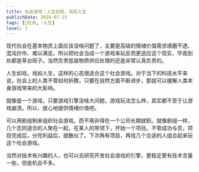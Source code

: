```yaml
---
title: 社会游戏：人生如戏，戏如人生
publishDate: 2024-07-15
tags: [👫社会, 💧人生]
level: 1
---
```


现代社会在基本物资上面应该没啥问题了，主要是高级的情绪价值需求琢磨不透、混沌炒作、难以满足。所以把社会当成一个游戏来玩反而更适应这个现实，毕竟到处都是草台班子。当然负责低层物质供应处理的还是非常认真负责的。

人生如戏，戏如人生，这样的心态很适合这个社会游戏。对于当下的科技水平来说，社会上的人类不管如何折腾，只要在自然方面不断进步，那就可以缓解人类本身游戏带来的大影响。

就像是一个游戏，只要游戏引擎没啥大问题，游戏玩法怎么样，其实都不至于让游戏崩溃。所以，放心地提供情绪价值吧。

可以用剧组制来组织社会游戏，而不用非得在一个公司长期就职。就像剧组一样，几个志同道合的人聚在一起，在某人的带领下，开始一个项目。不管成功与否，项目完成后，分完利益后，就散伙了。下次再有项目，再找几个合适的人组合起来玩这个社会游戏。

当然对技术有兴趣的人，也可以去研究开发社会游戏的引擎，更稳定更有技术含量一些，但是机会不多。
